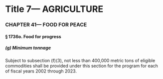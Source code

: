 
# Title 7— AGRICULTURE
### CHAPTER 41— FOOD FOR PEACE
#### § 1736o. Food for progress
##### (g) Minimum tonnage

Subject to subsection (f)(3), not less than 400,000 metric tons of eligible commodities shall be provided under this section for the program for each of fiscal years 2002 through 2023.
